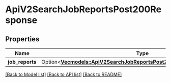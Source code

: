 # ApiV2SearchJobReportsPost200Response

## Properties

Name | Type | Description | Notes
------------ | ------------- | ------------- | -------------
**job_reports** | Option<[**Vec<models::ApiV2SearchJobReportsPost200ResponseJobReportsInner>**](_api_v2_search_job_reports_post_200_response_jobReports_inner.md)> |  | [optional]

[[Back to Model list]](../README.md#documentation-for-models) [[Back to API list]](../README.md#documentation-for-api-endpoints) [[Back to README]](../README.md)


